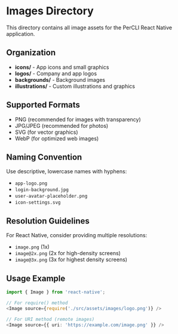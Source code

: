 # Images Directory

This directory contains all image assets for the PerCLI React Native application.

## Organization

- **icons/** - App icons and small graphics
- **logos/** - Company and app logos
- **backgrounds/** - Background images
- **illustrations/** - Custom illustrations and graphics

## Supported Formats

- PNG (recommended for images with transparency)
- JPG/JPEG (recommended for photos)
- SVG (for vector graphics)
- WebP (for optimized web images)

## Naming Convention

Use descriptive, lowercase names with hyphens:
- `app-logo.png`
- `login-background.jpg`
- `user-avatar-placeholder.png`
- `icon-settings.svg`

## Resolution Guidelines

For React Native, consider providing multiple resolutions:
- `image.png` (1x)
- `image@2x.png` (2x for high-density screens)
- `image@3x.png` (3x for highest density screens)

## Usage Example

```typescript
import { Image } from 'react-native';

// For require() method
<Image source={require('./src/assets/images/logo.png')} />

// For URI method (remote images)
<Image source={{ uri: 'https://example.com/image.png' }} />
```
